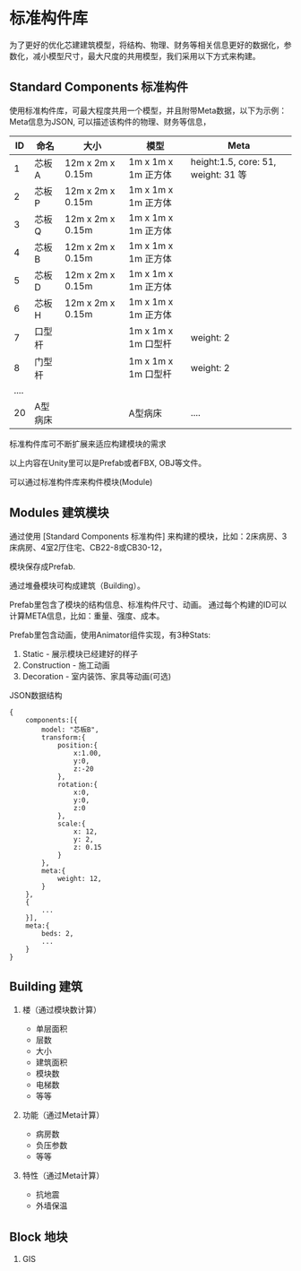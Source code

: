 # 标准构件库

为了更好的优化芯建建筑模型，将结构、物理、财务等相关信息更好的数据化，参数化，减小模型尺寸，最大尺度的共用模型，我们采用以下方式来构建。

## Standard Components 标准构件

使用标准构件库，可最大程度共用一个模型，并且附带Meta数据，以下为示例：
Meta信息为JSON, 可以描述该构件的物理、财务等信息，

|ID|命名|大小|模型|Meta|
|-|-|-|-|-|
| 1 | 芯板A | 12m x 2m x 0.15m | 1m x 1m x 1m 正方体 | height:1.5, core: 51, weight: 31 等
| 2 | 芯板P | 12m x 2m x 0.15m | 1m x 1m x 1m 正方体
| 3 | 芯板Q | 12m x 2m x 0.15m | 1m x 1m x 1m 正方体
| 4 | 芯板B | 12m x 2m x 0.15m | 1m x 1m x 1m 正方体
| 5 | 芯板D | 12m x 2m x 0.15m | 1m x 1m x 1m 正方体
| 6 | 芯板H | 12m x 2m x 0.15m | 1m x 1m x 1m 正方体
| 7 | 口型杆 |   |  1m x 1m x 1m 口型杆 | weight: 2
| 8 | 门型杆 |   |  1m x 1m x 1m 口型杆 | weight: 2
|....||||
| 20 | A型病床 | | A型病床 | ....

标准构件库可不断扩展来适应构建模块的需求

以上内容在Unity里可以是Prefab或者FBX, OBJ等文件。

可以通过标准构件库来构件模块(Module)

## Modules 建筑模块

通过使用 [Standard Components 标准构件] 来构建的模块，比如：2床病房、3床病房、4室2厅住宅、CB22-8或CB30-12，

模块保存成Prefab.

通过堆叠模块可构成建筑（Building）。

Prefab里包含了模块的结构信息、标准构件尺寸、动画。
通过每个构建的ID可以计算META信息，比如：重量、强度、成本。

Prefab里包含动画，使用Animator组件实现，有3种Stats:

1.  Static - 展示模块已经建好的样子
2.  Construction - 施工动画
3.  Decoration - 室内装饰、家具等动画(可选)

JSON数据结构
```
{
    components:[{
        model: "芯板B",
        transform:{
            position:{
                x:1.00,
                y:0,
                z:-20
            },
            rotation:{
                x:0,
                y:0,
                z:0
            },
            scale:{
                x: 12,
                y: 2,
                z: 0.15
            }
        },
        meta:{
            weight: 12,
        }
    },
    {
        ...
    }],
    meta:{
        beds: 2,
        ...
    }
}
```

## Building 建筑

1. 楼（通过模块数计算）
    * 单层面积
    * 层数
    * 大小
    * 建筑面积
    * 模块数
    * 电梯数
    * 等等

2. 功能（通过Meta计算）
    * 病房数
    * 负压参数
    * 等等

3. 特性（通过Meta计算）
    * 抗地震
    * 外墙保温

## Block 地块

1. GIS